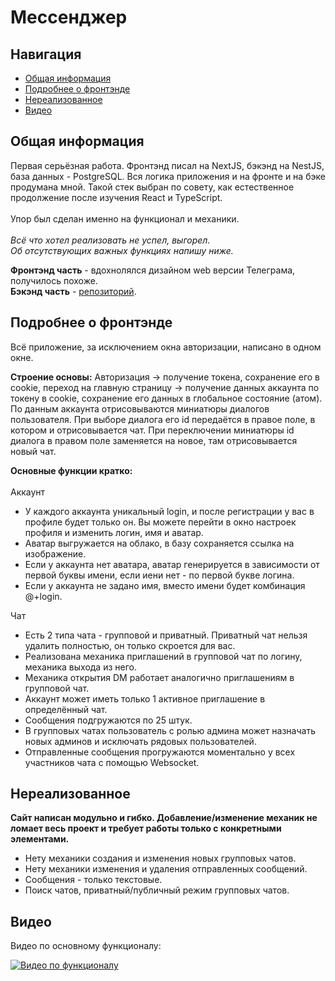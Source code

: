 # Мессенджер

## Навигация  
- [Общая информация](#общая-информация)  
- [Подробнее о фронтэнде](#подробнее-о-фронтэнде)
- [Нереализованное](#нереализованное)  
- [Видео](#видео)  

## Общая информация

Первая серьёзная работа. Фронтэнд писал на NextJS, бэкэнд на NestJS, база данных - PostgreSQL. Вся логика приложения и на фронте и на бэке продумана мной. Такой стек выбран по совету, как естественное продолжение после изучения React и TypeScript.
<br/><br/>Упор был сделан именно на функционал и механики.
<br/></br>*Всё что хотел реализовать не успел, выгорел.*
<br/>*Об отсутствующих важных функциях напишу ниже.*

**Фронтэнд часть** - вдохнолялся дизайном web версии Телеграма, получилось похоже.  
**Бэкэнд часть** - [репозиторий](https://github.com/Lexan4uk/Messenger-backend-nest).

## Подробнее о фронтэнде

Всё приложение, за исключением окна авторизации, написано в одном окне.

**Строение основы:** 
Авторизация -> получение токена, сохранение его в cookie, переход на главную страницу -> получение данных аккаунта по токену в cookie, сохранение его данных в глобальное состояние (атом).
По данным аккаунта отрисовываются миниатюры диалогов пользователя.
При выборе диалога его id передаётся в правое поле, в котором и отрисовывается чат.
При переключении миниатюры id диалога в правом поле заменяется на новое, там отрисовывается новый чат.

**Основные функции кратко:**
</br></br>Аккаунт
- У каждого аккаунта уникальный login, и после регистрации у вас в профиле будет только он. Вы можете перейти в окно настроек профиля и изменить логин, имя и аватар.
- Аватар выгружается на облако, в базу сохраняется ссылка на изображение.
- Если у аккаунта нет аватара, аватар генерируется в зависимости от первой буквы имени, если иени нет - по первой букве логина.
- Если у аккаунта не задано имя, вместо имени будет комбинация @+login.

Чат
- Есть 2 типа чата - групповой и приватный. Приватный чат нельзя удалить полностью, он только скроется для вас.
- Реализована механика приглашений в групповой чат по логину, механика выхода из него.
- Механика открытия DM работает аналогично приглашениям в групповой чат.
- Аккаунт может иметь только 1 активное приглашение в определённый чат.
- Сообщения подгружаются по 25 штук.
- В групповых чатах пользователь с ролью админа может назначать новых админов и исключать рядовых пользователей.
- Отправленные сообщения прогружаются моментально у всех участников чата с помощью Websocket.

## Нереализованное

**Сайт написан модульно и гибко. Добавление/изменение механик не ломает весь проект и требует работы только с конкретными элементами.**

- Нету механики создания и изменения новых групповых чатов.
- Нету механики изменения и удаления отправленных сообщений.
- Сообщения - только текстовые.
- Поиск чатов, приватный/публичный режим групповых чатов.
  
## Видео

Видео по основному функционалу:

[![Видео по функционалу](https://img.youtube.com/vi/Ow56gCmjgbI/0.jpg)](https://youtu.be/Ow56gCmjgbI)





